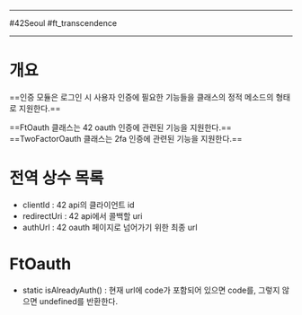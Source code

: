 
---

#42Seoul #ft_transcendence

---

# 개요

==인증 모듈은 로그인 시 사용자 인증에 필요한 기능들을 클래스의 정적 메소드의 형태로 지원한다.==

==FtOauth 클래스는 42 oauth 인증에 관련된 기능을 지원한다.==
==TwoFactorOauth 클래스는 2fa 인증에 관련된 기능을 지원한다.==

# 전역 상수 목록

- clientId : 42 api의 클라이언트 id
- redirectUri : 42 api에서 콜백할 uri
- authUrl : 42 oauth 페이지로 넘어가기 위한 최종 url

# FtOauth

- static isAlreadyAuth() : 현재 url에 code가 포함되어 있으면 code를, 그렇지 않으면 undefined를 반환한다.


